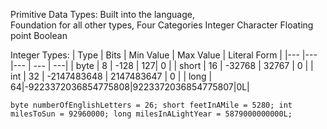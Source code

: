 Primitive Data Types: 
    Built into the language,  
    Foundation for all other types,
    Four Categories
        Integer
        Character
        Floating point
        Boolean

Integer Types:
| Type | Bits | Min Value | Max Value | Literal Form | 
|--- |--- |--- | --- | ---|
| byte | 8 | -128 | 127| 0 |
| short | 16 | -32768 | 32767 | 0 | 
| int | 32 | -2147483648 | 2147483647 | 0 |
| long | 64|-9223372036854775808|9223372036854775807|0L|

`
byte numberOfEnglishLetters = 26;
short feetInAMile = 5280;
int milesToSun = 92960000;
long milesInALightYear = 5879000000000L;
`